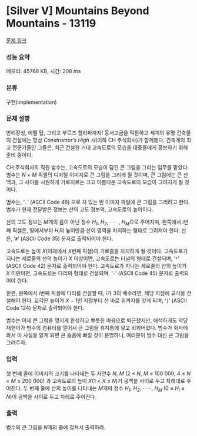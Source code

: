 # [Silver V] Mountains Beyond Mountains - 13119 

[문제 링크](https://www.acmicpc.net/problem/13119) 

### 성능 요약

메모리: 45768 KB, 시간: 208 ms

### 분류

구현(implementation)

### 문제 설명

<p>만리장성, 에펠 탑, 그리고 부르즈 할리파까지! 동서고금을 막론하고 세계의 유명 건축물의 건설에는 항상 <em>Constructor’s High 사</em>(이하 CH 주식회사)가 함께했다. 건축계의 최고 전문가들인 그들은, 최근 건설한 거대 고속도로의 모습을 대중들에게 홍보하기 위해 준비 중이다.</p>

<p>CH 주식회사의 직원 범수는, 고속도로의 모습이 담긴 큰 그림을 그리는 임무를 맡았다. 범수는 <em>N</em> × <em>M</em> 픽셀의 디지털 이미지로 큰 그림을 그리게 될 것이며, 큰 그림에는 큰 산맥과, 그 사이를 시원하게 가로지르는 크고 아름다운 고속도로의 모습이 그려지게 될 것이다.</p>

<p>범수는, ‘<code>.</code>’ (ASCII Code 46) 으로 차 있는 빈 이미지 파일에 큰 그림을 그리려고 한다. 범수가 현재 전달받은 정보는 산의 고도 정보와, 고속도로의 높이이다.</p>

<p>산의 고도 정보는 <em>M</em>개의 음이 아닌 정수 <em>H<sub>1</sub></em>, <em>H<sub>2</sub></em>, · · · , <em>H<sub>M</sub></em>으로 주어지며, 왼쪽에서 <em>i</em>번째 픽셀은, 땅에서부터 <em>H<sub>i</sub></em>의 높이만큼 산이 영역을 차지하는 형태로 그려져야 한다. 산은, ‘<code>#</code>’ (ASCII Code 35) 문자로 출력되어야 한다.</p>

<p>고속도로는 높이 <em>X</em>(아래에서 <em>X</em>번째 픽셀)의 가로줄을 차지하게 될 것이다. 고속도로가 지나는 세로줄의 산의 높이가 <em>X</em> 이상이면, 고속도로는 터널의 형태로 건설되며, ‘<code>*</code>’ (ASCII Code 42) 문자로 출력되어야 한다. 고속도로가 지나는 세로줄의 산의 높이가 <em>X</em> 미만이면, 고속도로는 다리의 형태로 건설되며, ‘<code>-</code>’ (ASCII Code 45) 문자로 출력되어야 한다.</p>

<p>한편, 왼쪽에서 <em>i</em>번째 픽셀에 다리를 건설할 때, <em>i</em>가 3의 배수라면, 해당 지점에 교각을 건설해야 한다. 교각은 높이가 <em>X</em> − 1인 지점부터 산 바로 위까지를 잇게 되며, ‘<code>|</code>’ (ASCII Code 124) 문자로 출력되어야 한다.</p>

<p>범수는 어제 큰 그림을 멋지게 완성하고 뿌듯한 마음으로 퇴근했지만, 애석하게도 악당 재현이가 범수의 컴퓨터를 열어서 큰 그림을 휴지통에 넣고 비워버렸다. 범수가 회사에 와서 이 사실을 알게 되면 큰 슬픔에 빠질 것이 분명하니, 여러분이 범수 대신 큰 그림을 그려주자.</p>

### 입력 

 <p>첫 번째 줄에 이미지의 크기를 나타내는 두 자연수 <em>N</em>, <em>M</em> (2 ≤ <em>N</em>, <em>M</em> ≤ 100 000, 4 ≤ <em>N</em> × <em>M</em> ≤ 200 000) 과 고속도로의 높이 <em>X</em>(1 < <em>X</em> ≤ <em>N</em>)가 공백을 사이로 두고 차례대로 주어진다. 두 번째 줄에 산의 높이를 나타내는 <em>M</em>개의 정수 <em>H<sub>1</sub></em>, <em>H<sub>2</sub></em>, · · · , <em>H<sub>M</sub></em> (0 ≤ <em>H<sub>i</sub></em> ≤ <em>N</em>)이 공백을 사이로 두고 차례로 주어진다.</p>

### 출력 

 <p>범수의 큰 그림을 <em>N</em>개의 줄에 걸쳐서 출력하라.</p>

